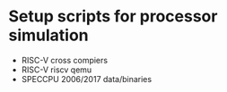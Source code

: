 # Setup scripts for processor simulation

* RISC-V cross compiers
* RISC-V riscv qemu
* SPECCPU 2006/2017 data/binaries
